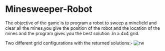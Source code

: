 # Minesweeper-Robot
The objective of the game is to program a robot to sweep a minefield and clear all the mines,you give the position of the robot and the location of the mines and the program gives you the best solution .In a 4x4 grid. 

Two different grid configurations with the returned solutions:-
![rw](https://user-images.githubusercontent.com/102426735/236140445-b16d3e87-903e-49dc-a574-e84204fcd3fa.png)
